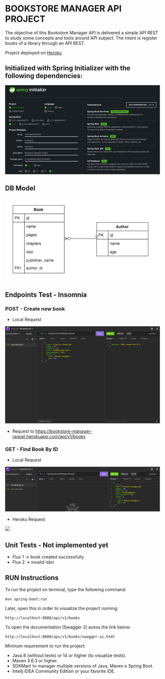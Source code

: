 # BOOKSTORE MANAGER API PROJECT

The objective of this Bookstore Manager API is delivered a simple API REST to study some concepts and tools around API subject.
The intent is register books of a library through an API REST.

Project deployed on [Heroku](https://bookstore-manager-raquel.herokuapp.com/)

## Initialized with Spring Initializer with the following dependencies:
![](SpringInitializerDependencies.png)

## DB Model
![](EntityRelationshipModelDB.png)

## Endpoints Test - Insomnia

### POST - Create new book

- Local Request

![](PostSaveBook.png)

- Request to https://bookstore-manager-raquel.herokuapp.com/api/v1/books

### GET - Find Book By ID

- Local Request

![](Find1.png)

- Heroku Request

![](.png)


## Unit Tests - Not implemented yet

- Flux 1 -> book created successfully
- Flux 2 -> invalid isbn


## RUN Instructions

To run the project on terminal, type the following command: 

```shell script
mvn spring-boot:run 
```

Later, open this in order to visualize the project running:

```
http://localhost:8080/api/v1/books
```

To open the documentation (Swagger 2) acess the link below:

```
http://localhost:8080/api/v1/books/swagger-ui.html
```


Mininum requirement to run the project:

* Java 8 (without tests) or 14 or higher (to visualize tests).
* Maven 3.6.3 or higher.
* SDKMan! to manager multiple versions of Java, Maven e Spring Boot.
* Intellj IDEA Community Edition or your favorite IDE.


